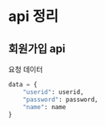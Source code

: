 # api 정리
## 회원가입 api
요청 데이터
```python
data = {
    "userid": userid,
    "password": password,
    "name": name
}
```
